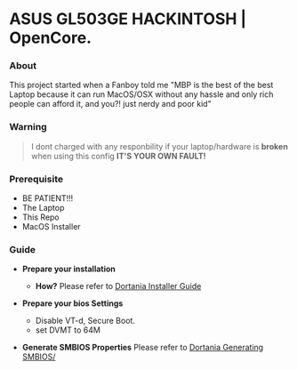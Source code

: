 # ASUS GL503GE HACKINTOSH | OpenCore.

### About
This project started when a Fanboy told me "MBP is the best of the best Laptop because it can run MacOS/OSX without any hassle and only rich people can afford it, and you?! just nerdy and poor kid"

### Warning
> I dont charged with any responbility if your laptop/hardware is **broken** when using this config **IT'S YOUR OWN FAULT!**

### Prerequisite
- BE PATIENT!!!
- The Laptop
- This Repo
- MacOS Installer

### Guide
- __Prepare your installation__
  - __How?__
    Please refer to [Dortania Installer Guide](https://dortania.github.io/OpenCore-Install-Guide/installer-guide/)

- __Prepare your bios Settings__
    * Disable VT-d, Secure Boot.
    * set DVMT to 64M
  
- __Generate SMBIOS Properties__
    Please refer to [Dortania Generating SMBIOS/](https://dortania.github.io/OpenCore-Install-Guide/config-laptop.plist/coffee-lake.html#platforminfo)